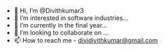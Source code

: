 - 👋 Hi, I’m @Divithkumar3
- 👀 I’m interested in software industries...
- 🌱 I’m currently in the final year...
- 💞️ I’m looking to collaborate on ...
- 📫 How to reach me - dividivithkumar@gmail.com

<!---
Divithkumar3/Divithkumar3 is a ✨ special ✨ repository because its `README.md` (this file) appears on your GitHub profile.
You can click the Preview link to take a look at your changes.
--->
